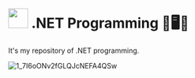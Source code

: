 # <img src="https://cdn.worldvectorlogo.com/logos/dot-net-core-7.svg" width="40"> .NET Programming 📗🖥️🔢
It's my repository of .NET programming.

![1_7I6oONv2fGLQJcNEFA4QSw](https://user-images.githubusercontent.com/61624336/114978169-3ef11200-9e5f-11eb-8621-63964ccd0af6.png)
